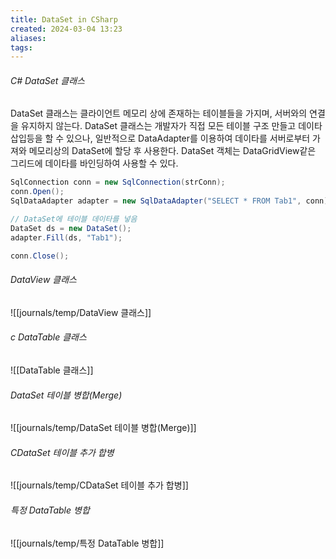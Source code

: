 ```yaml
---
title: DataSet in CSharp
created: 2024-03-04 13:23
aliases: 
tags:
---
```

###### C# DataSet 클래스  
DataSet 클래스는 클라이언트 메모리 상에 존재하는 테이블들을 가지며, 서버와의 연결을 유지하지 않는다. 
DataSet 클래스는 개발자가 직접 모든 테이블 구조 만들고 데이타 삽입등을 할 수 있으나, 
일반적으로 DataAdapter를 이용하여 데이타를 서버로부터 가져와 메모리상의 DataSet에 할당 후 사용한다. 
DataSet 객체는 DataGridView같은 그리드에 데이타를 바인딩하여 사용할 수 있다.
```cs
SqlConnection conn = new SqlConnection(strConn);
conn.Open();
SqlDataAdapter adapter = new SqlDataAdapter("SELECT * FROM Tab1", conn);

// DataSet에 테이블 데이타를 넣음
DataSet ds = new DataSet();
adapter.Fill(ds, "Tab1");        

conn.Close();
```

###### DataView 클래스
![[journals/temp/DataView 클래스]]

###### c DataTable 클래스
![[DataTable 클래스]]

###### DataSet 테이블 병합(Merge)
![[journals/temp/DataSet 테이블 병합(Merge)]]


###### CDataSet 테이블 추가 합병
![[journals/temp/CDataSet 테이블 추가 합병]]

###### 특정 DataTable 병합
![[journals/temp/특정 DataTable 병합]]
